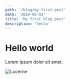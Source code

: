 ```yaml
---
path: '/blog/my-first-post'
date: '2019-06-02'
title: 'My first blog post'
description: 'henlo'
---
```


# Hello world

Lorem Ipsum dolor sit amet.

![Lucerne](./lucerne.jpg)
